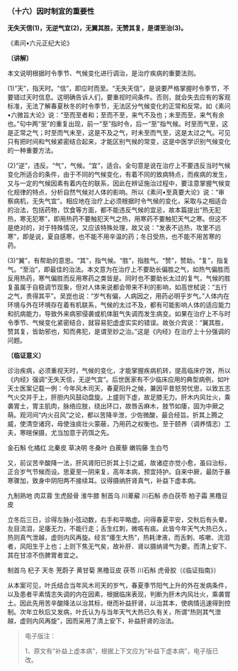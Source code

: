 ### （十六）因时制宜的重要性

**无失天信(1)，无逆气宜(2)，无翼其胜，无赞其复，是谓至治(3)。**

《素问•六元正纪大论》

**〔讲解〕**

本文说明根据时令季节、气候变化进行调治，是治疗疾病的重要法则。

(1)”天”，指天时。“信”，即应时而至。“无失天信”，是说要严格掌握时令季节，不要错过天时信息。这明确告诉人们，要重视时间条件。否则，就会失去应有的客观标准，无法了解春夏秋冬的时令季节，无法区分气候变化的正常和反常。如《素问•六微旨大论》说：“至而至者和；至而不至，来气不及也；未至而至，来气有余也。”句中两“至”的重复出现，前一“至”指时令，后一“至”指气候。时至而气至，这是正常之气；时至而气未至，这是不及之气，时未至而气至，这是太过之气。可见只有把时间和气候紧密结合起来，才能区别气候的常变，这是中医学识别气候变化的一种重要方法。

(2)“逆”，违反。“气”，气候。“宜”，适合。全句意是说在治疗上不要违反当时气候变化所适合的条件，由于不同的气候变化，有着不同的致病特点，而疾病的发生，又与一定的气候因素有着内在的联系，因此在辨证施治过程中，要注意掌握气候变化规律的特点，分析自然气候对人体的影响。所以《素问•至真要大论》说：“审察病机，无失气宜”。相应地在治疗上必须根据时令气候的变化，采取与之相适合的治法，包括药物，饮食等方面，都不能违反气候的宜忌，故本篇提出“热无犯热，寒无犯寒”，即用热药不要触犯天气之热，用寒药不要触犯天气之寒。但这不是绝对的，对于特殊情况，又应该特殊处理，故又说：“发表不远热，攻里不远寒”，即是说，夏自感寒，也不能不用辛温的药；冬日受热，也不能不用苦寒的药。

(3)“翼”，有帮助的意思。“其”，指气候。“胜”，指胜气。“赞”，赞助。“复”，指复气。“至治”，即最佳的治法。本文意为在治疗上不要助长偏胜之气，如热气偏胜而反用热药，寒气偏胜而反用寒药之类皆是。同时也不要助长太过的复气，气候的胜复虽属于自稳调节现象，但对人体来说都会带来不利的影响，如高世栻说：“五行之气，贵得其平”。吴崑也说：“岁气有偏，人病因之，用药必明乎岁气。”人体内在环境与外在环境存在着有机联系，气候的太过不及，都有可能影响人体的适应能力和抗病能力，导致外来病邪侵袭或机体脏气失调而发生病变。如果在治疗上不与时令季节、气候变化紧密结合，就容易犯虚虚实实的错误。故张介宾说：“翼其胜，赞其复，皆助邪也，知而弗犯，是谓至妙之治。”这是《内经》在治疗上十分强调的问题。

**〔临证意义〕**

诊治疾病，必须重视天时，气候的变化，才能掌握疾病机转，提高临床疗效，所以《内经》强调“无失天信，无逆气宜”。后世医家有不少临床应用的典型病例，如叶天士医案记载一例：今年风木司天，春夏阳升之候，兼因平昔怒劳忧思，以致五志气火交并于上，肝胆内风鼓动盘旋。上盛则下虚，故足膝无力。肝木内风壮火，乘袭胃土，胃主肌肉，脉络应肢，绕出环口，故唇舌麻木，肢节如痿，固为中厥之萌。观河间“内火召风”之论，都以苦降辛泄，少佐微酸，最合经旨。折其上腾之威，使清空诸窍，毋使浊痰壮火蒙蔽，乃用药之权衡也。至于颐养（调养情志）工夫，寒暄保摄，尤当加意于药饵之先。

金石斛  化橘红  北秦皮  草决明  冬桑叶  白蒺藜  嫩钩藤  生白芍

又，前议苦辛酸降一法，肝风肾阳已折其上引之威，故诸症亦觉小愈，虽曰治标，正合岁气节候而设。思夏至一阴来复，高年本病，预宜持护。自来中厥，最防于暴寒骤加，致身中阴阳两不接续耳。议得摄纳肝肾真气，补益下虚本病。

九制熟地  肉苁蓉  生虎胫骨  淮牛膝    制首乌  川萆薢  川石斛  赤白茯苓  柏子霜  黑穞豆皮

立冬后三日，诊得左脉小弦动数，右手和平略虚。问得春夏平安，交秋后有头晕，左目流泪，足痿无力，不能行走；舌生红刺，微咳有痰。此皆今年天气大热已久，热则真气泄越，虚则内风再旋。经言“痿生大热”，热耗津液，而舌刺、咳嗽、流泪者，风阳生于上也；上则下焦无气矣，故补肝、肾以摄纳肾气为要。而清上安下、其在甘凉不伤脾胃者宜之。

制首乌  杞子  天冬  茺蔚子  黄甘菊  黑穞豆皮  茯苓  川石斛  虎骨胶（《临证指南》）

从本案可见，叶氏结合当年风木司天的岁气，春夏季节阳气上升的外在发病条件，以及患者平素情志失调的内在因素，根据临床表现，判断为肝木内风壮火，乘袭胃土。因此先用苦辛酸降法以治其标，继而补益肝肾，以治其本，使病情迅速得到控制。次年立秋后又发病，叶氏认为与当年天气大热已久有关，所谓“热则其气泄越，虚则内风再旋”，因而采用了清上安下，补益肝肾的治法。

> 电子版注：
>
> 1、原文有“补益上虚本病”，根据上下文应为“补益下虚本病”，电子版已改。